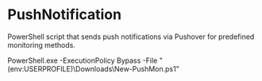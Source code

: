 # PushNotification
PowerShell script that sends push notifications via Pushover for predefined monitoring methods.

PowerShell.exe -ExecutionPolicy Bypass -File "$($env:USERPROFILE)\Downloads\New-PushMon.ps1"
